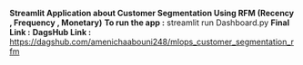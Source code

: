**Streamlit Application about Customer Segmentation Using RFM (Recency , Frequency , Monetary)**
**To run the app :** streamlit run Dashboard.py
**Final Link :**
**DagsHub Link :** https://dagshub.com/amenichaabouni248/mlops_customer_segmentation_rfm
